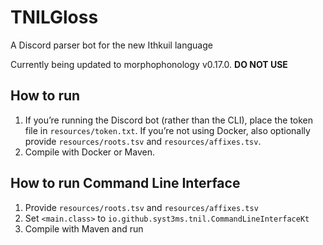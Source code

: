 # TNILGloss

A Discord parser bot for the new Ithkuil language

Currently being updated to morphophonology v0.17.0. **DO NOT USE**

## How to run

1. If you’re running the Discord bot (rather than the CLI), place the token
   file in `resources/token.txt`. If you’re not using Docker, also optionally
   provide `resources/roots.tsv` and `resources/affixes.tsv`.
2. Compile with Docker or Maven.

## How to run Command Line Interface

1. Provide `resources/roots.tsv` and `resources/affixes.tsv`
2. Set `<main.class>` to `io.github.syst3ms.tnil.CommandLineInterfaceKt`
3. Compile with Maven and run
